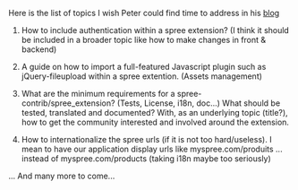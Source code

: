 Here is the list of topics I wish Peter could find time to address in his [blog](http://peterberkenbosch.nl/)

1) How to include authentication within a spree extension? (I think it should be included in a broader topic like how to make changes in front & backend)

2) A guide on how to import a full-featured Javascript plugin such as jQuery-fileupload within a spree extention. (Assets management)

3) What are the minimum requirements for a spree-contrib/spree_extension? (Tests, License, i18n, doc...) What should be tested, translated and documented? With, as an underlying topic (title?), how to get the community interested and involved around the extension.

4) How to internationalize the spree urls (if it is not too hard/useless). I mean to have our application display urls like myspree.com/produits ... instead of myspree.com/products (taking i18n maybe too seriously)

... And many more to come...
